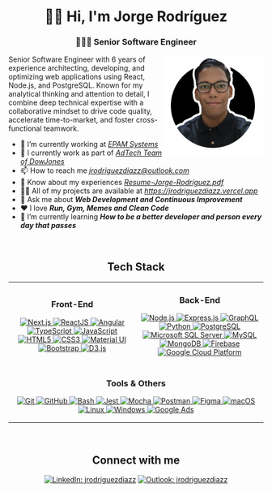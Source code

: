 <h1 align="center">
  👋🏾 Hi, I'm
  <span style="font-weight: bold">
    Jorge Rodríguez
  </span>
</h1>
<h3 align="center">
  👨🏾‍💻
  <span>Senior Software Engineer</span>
</h3>
<div>
  <a
    href="https://www.linkedin.com/in/jrodriguezdiazz/"
    target="_blank"
    rel="noopener noreferrer">
    <img
      src="./profile.png"
      align="right"
      height="200"
      alt="Personal photo: jrodriguezdiazz" />
  </a>
  <p>
    Senior Software Engineer
    with 6 years of experience architecting, developing, and
    optimizing web applications using React, Node.js, and PostgreSQL.
    Known for my analytical thinking and attention to detail, I
    combine deep technical expertise with a collaborative mindset to
    drive code quality, accelerate time-to-market, and foster
    cross-functional teamwork.
  </p>
  <ul>
    <li class="has-line-data" data-line-start="1" data-line-end="2">
      🔭 I’m currently working at
      <em><a href="https://www.epam.com/">EPAM Systems</a></em>
    </li>
    <li class="has-line-data" data-line-start="1" data-line-end="2">
      👯 I currently work as part of
      <em
        ><a href="https://www.dowjones.com/">AdTech Team of DowJones</a></em
      >
    </li>
    <li class="has-line-data" data-line-start="5" data-line-end="6">
      📫 How to reach me
      <em
        ><a href="mailto:jrodriguezdiazz@outlook.com"
          >jrodriguezdiazz@outlook.com</a
        ></em
      >
    </li>
    <li class="has-line-data" data-line-start="6" data-line-end="7">
      📄 Know about my experiences
      <em
        ><a
          href="https://drive.google.com/file/d/15HpCi03e9owKfG_lAFlZ4hfKb6sdzkOb/view"
          >Resume-Jorge-Rodríguez.pdf</a
        ></em
      >
    </li>
    <li class="has-line-data" data-line-start="5" data-line-end="6">
      👨‍💻 All of my projects are available at 
      <em
        ><a href="https://jrodriguezdiazz.vercel.app"
          >https://jrodriguezdiazz.vercel.app</a
        ></em
      >
    </li>
    <li class="has-line-data" data-line-start="4" data-line-end="5">
      💬 Ask me about
      <em><strong>Web Development and Continuous Improvement</strong></em>
    </li>
    <li class="has-line-data" data-line-start="7" data-line-end="8">
      ❤️ I love <em><strong>Run, Gym, Memes and Clean Code</strong></em>
    </li>
    <li class="has-line-data" data-line-start="2" data-line-end="3">
      🌱 I’m currently learning
      <em
        ><strong
          >How to be a better developer and person every day that
          passes</strong
        ></em
      >
    </li>
  </ul>
</div>
<br />
<div class="tech-stack" align="center">
  <h2>Tech Stack</h2>
  <table>
    <tbody>
      <tr>
        <td width="50%">
          <div class="front-end" align="center">
            <h3>Front-End</h3>
            <p>
              <!-- Next.js -->
              <a
                href="https://nextjs.org/"
                target="_blank"
                rel="noopener noreferrer">
                <img
                  src="https://img.shields.io/badge/Next.js-000000?style=for-the-badge&logo=nextdotjs&logoColor=white"
                  alt="Next.js" />
              </a>
              <!-- ReactJS -->
              <a
                href="https://reactjs.org/"
                target="_blank"
                rel="noopener noreferrer">
                <img
                  src="https://img.shields.io/badge/ReactJS-20232A?style=for-the-badge&logo=react&logoColor=61DAFB"
                  alt="ReactJS" />
              </a>
              <!-- Angular -->
              <a
                href="https://angular.io"
                target="_blank"
                rel="noopener noreferrer">
                <img
                  src="https://img.shields.io/badge/Angular-DD0031?style=for-the-badge&logo=angular&logoColor=white"
                  alt="Angular" />
              </a>
              <!-- TypeScript -->
              <a
                href="https://www.typescriptlang.org/"
                target="_blank"
                rel="noopener noreferrer">
                <img
                  src="https://img.shields.io/badge/TypeScript-3178C6?style=for-the-badge&logo=typescript&logoColor=white"
                  alt="TypeScript" />
              </a>
              <!-- JavaScript -->
              <a
                href="https://developer.mozilla.org/en-US/docs/Web/JavaScript"
                target="_blank"
                rel="noopener noreferrer">
                <img
                  src="https://img.shields.io/badge/JavaScript-F7DF1E?style=for-the-badge&logo=javascript&logoColor=black"
                  alt="JavaScript" />
              </a>
              <!-- HTML5 -->
              <a
                href="https://www.w3.org/html/"
                target="_blank"
                rel="noopener noreferrer">
                <img
                  src="https://img.shields.io/badge/HTML5-E34F26?style=for-the-badge&logo=html5&logoColor=white"
                  alt="HTML5" />
              </a>
              <!-- CSS3 -->
              <a
                href="https://www.w3schools.com/css/"
                target="_blank"
                rel="noopener noreferrer">
                <img
                  src="https://img.shields.io/badge/CSS3-1572B6?style=for-the-badge&logo=css3&logoColor=white"
                  alt="CSS3" />
              </a>
              <!-- Material UI -->
              <a
                href="https://mui.com/"
                target="_blank"
                rel="noopener noreferrer">
                <img
                  src="https://img.shields.io/badge/Material_UI-0081CB?style=for-the-badge&logo=material-ui&logoColor=white"
                  alt="Material UI" />
              </a>
              <!-- Bootstrap -->
              <a
                href="https://getbootstrap.com"
                target="_blank"
                rel="noopener noreferrer">
                <img
                  src="https://img.shields.io/badge/Bootstrap-563D7C?style=for-the-badge&logo=bootstrap&logoColor=white"
                  alt="Bootstrap" />
              </a>
              <!-- D3.js -->
              <a
                href="https://d3js.org/"
                target="_blank"
                rel="noopener noreferrer">
                <img
                  src="https://img.shields.io/badge/D3.js-F9A03C?style=for-the-badge&logo=d3dotjs&logoColor=white"
                  alt="D3.js" />
              </a>
            </p>
          </div>
        </td>
        <td width="50%">
          <div class="back-end" align="center">
            <h3>Back-End</h3>
            <p>
              <!-- Node.js -->
              <a
                href="https://nodejs.org"
                target="_blank"
                rel="noopener noreferrer">
                <img
                  src="https://img.shields.io/badge/Node.js-339933?style=for-the-badge&logo=nodedotjs&logoColor=white"
                  alt="Node.js" />
              </a>
              <!-- Express.js -->
              <a
                href="https://expressjs.com"
                target="_blank"
                rel="noopener noreferrer">
                <img
                  src="https://img.shields.io/badge/Express.js-000000?style=for-the-badge&logo=express&logoColor=white"
                  alt="Express.js" />
              </a>
              <!-- GraphQL -->
              <a
                href="https://graphql.org/"
                target="_blank"
                rel="noopener noreferrer">
                <img
                  src="https://img.shields.io/badge/GraphQL-E10098?style=for-the-badge&logo=graphql&logoColor=white"
                  alt="GraphQL" />
              </a>
              <!-- Python -->
              <a
                href="https://www.python.org/"
                target="_blank"
                rel="noopener noreferrer">
                <img
                  src="https://img.shields.io/badge/Python-3776AB?style=for-the-badge&logo=python&logoColor=white"
                  alt="Python" />
              </a>
              <!-- PostgreSQL -->
              <a
                href="https://www.postgresql.org"
                target="_blank"
                rel="noopener noreferrer">
                <img
                  src="https://img.shields.io/badge/PostgreSQL-4169E1?style=for-the-badge&logo=postgresql&logoColor=white"
                  alt="PostgreSQL" />
              </a>
              <!-- Microsoft SQL Server -->
              <a
                href="https://www.microsoft.com/en-us/sql-server"
                target="_blank"
                rel="noopener noreferrer">
                <img
                  src="https://img.shields.io/badge/Microsoft_SQL_Server-CC2927?style=for-the-badge&logo=microsoft-sql-server&logoColor=white"
                  alt="Microsoft SQL Server" />
              </a>
              <!-- MySQL -->
              <a
                href="https://www.mysql.com/"
                target="_blank"
                rel="noopener noreferrer">
                <img
                  src="https://img.shields.io/badge/MySQL-4479A1?style=for-the-badge&logo=mysql&logoColor=white"
                  alt="MySQL" />
              </a>
              <!-- MongoDB -->
              <a
                href="https://www.mongodb.com/"
                target="_blank"
                rel="noopener noreferrer">
                <img
                  src="https://img.shields.io/badge/MongoDB-4EA94B?style=for-the-badge&logo=mongodb&logoColor=white"
                  alt="MongoDB" />
              </a>
              <!-- Firebase -->
              <a
                href="https://firebase.google.com/"
                target="_blank"
                rel="noopener noreferrer">
                <img
                  src="https://img.shields.io/badge/Firebase-FFCA28?style=for-the-badge&logo=firebase&logoColor=black"
                  alt="Firebase" />
              </a>
              <!-- Google Cloud Platform -->
              <a
                href="https://cloud.google.com"
                target="_blank"
                rel="noopener noreferrer">
                <img
                  src="https://img.shields.io/badge/Google_Cloud-4285F4?style=for-the-badge&logo=google-cloud&logoColor=white"
                  alt="Google Cloud Platform" />
              </a>
            </p>
          </div>
        </td>
      </tr>
      <tr>
        <td colspan="2">
          <div class="tools" align="center">
            <h3>Tools & Others</h3>
            <p>
              <!-- Git -->
              <a
                href="https://git-scm.com/"
                target="_blank"
                rel="noopener noreferrer">
                <img
                  src="https://img.shields.io/badge/Git-F05032?style=for-the-badge&logo=git&logoColor=white"
                  alt="Git" />
              </a>
              <!-- GitHub -->
              <a
                href="https://github.com/"
                target="_blank"
                rel="noopener noreferrer">
                <img
                  src="https://img.shields.io/badge/GitHub-100000?style=for-the-badge&logo=github&logoColor=white"
                  alt="GitHub" />
              </a>
              <!-- Bash -->
              <a
                href="https://www.gnu.org/software/bash/"
                target="_blank"
                rel="noopener noreferrer">
                <img
                  src="https://img.shields.io/badge/Bash-4EAA25?style=for-the-badge&logo=gnu-bash&logoColor=white"
                  alt="Bash" />
              </a>
              <!-- Jest -->
              <a
                href="https://jestjs.io"
                target="_blank"
                rel="noopener noreferrer">
                <img
                  src="https://img.shields.io/badge/Jest-C21325?style=for-the-badge&logo=jest&logoColor=white"
                  alt="Jest" />
              </a>
              <!-- Mocha -->
              <a
                href="https://mochajs.org"
                target="_blank"
                rel="noopener noreferrer">
                <img
                  src="https://img.shields.io/badge/Mocha-8D6748?style=for-the-badge&logo=mocha&logoColor=white"
                  alt="Mocha" />
              </a>
              <!-- Postman -->
              <a
                href="https://postman.com"
                target="_blank"
                rel="noopener noreferrer">
                <img
                  src="https://img.shields.io/badge/Postman-FF6C37?style=for-the-badge&logo=postman&logoColor=white"
                  alt="Postman" />
              </a>
              <!-- Figma -->
              <a
                href="https://www.figma.com/"
                target="_blank"
                rel="noopener noreferrer">
                <img
                  src="https://img.shields.io/badge/Figma-F24E1E?style=for-the-badge&logo=figma&logoColor=white"
                  alt="Figma" />
              </a>
              <!-- macOS -->
              <a
                href="https://www.apple.com/macos"
                target="_blank"
                rel="noopener noreferrer">
                <img
                  src="https://img.shields.io/badge/macOS-000000?style=for-the-badge&logo=apple&logoColor=white"
                  alt="macOS" />
              </a>
              <!-- Linux -->
              <a
                href="https://www.linux.org/"
                target="_blank"
                rel="noopener noreferrer">
                <img
                  src="https://img.shields.io/badge/Linux-FCC624?style=for-the-badge&logo=linux&logoColor=black"
                  alt="Linux" />
              </a>
              <!-- Windows -->
              <a
                href="https://www.microsoft.com/windows"
                target="_blank"
                rel="noopener noreferrer">
                <img
                  src="https://img.shields.io/badge/Windows-0078D6?style=for-the-badge&logo=windows&logoColor=white"
                  alt="Windows" />
              </a>
              <!-- Google Ads -->
              <a
                href="https://ads.google.com/intl/en_us/home/"
                target="_blank"
                rel="noopener noreferrer">
                <img
                  src="https://img.shields.io/badge/Google_Ads-4285F4?style=for-the-badge&logo=google-ads&logoColor=white"
                  alt="Google Ads" />
              </a>
            </p>
          </div>
        </td>
      </tr>
    </tbody>
  </table>
</div>

<br />

<div class="connect-with-me" align="center">
  <h2>Connect with me</h2>
  <a
    href="https://linkedin.com/in/jrodriguezdiazz"
    target="_blank"
    rel="noopener noreferrer"
    ><img
      src="https://cdn.jsdelivr.net/npm/simple-icons@3.0.1/icons/linkedin.svg"
      alt="LinkedIn: jrodriguezdiazz"
      height="30"
      width="40"
  /></a>
  <a
    href="mailto:jrodriguezdiazz@outlook.com"
    target="_blank"
    rel="noopener noreferrer"
    ><img
      src="https://cdn.jsdelivr.net/npm/simple-icons@3.0.1/icons/gmail.svg"
      alt="Outlook: jrodriguezdiazz"
      height="30"
      width="40"
  /></a>
</div>
